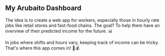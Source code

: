 ## My Arubaito Dashboard 

The idea is to create a web app for workers, especially those in hourly rate jobs like retail stores and fast-food chains. The goal? To help them have an overview of their predicted income for the future. 📊

In jobs where shifts and hours vary, keeping track of income can be tricky. That's where this app comes in! 📆💰
